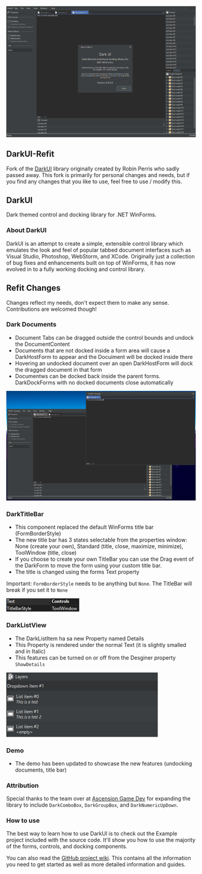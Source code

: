 <img src="https://github.com/CuvinStefanCristian/DarkUI-Refit/blob/master/Resources/MainFormScreenshot.png" />

## DarkUI-Refit
Fork of the [DarkUI](https://github.com/RobinPerris/DarkUI) library originally created by Robin Perris who sadly passed away.
This fork is primarily for personal changes and needs, but if you find any changes that you like to use, feel free to use / modify this.

## DarkUI
Dark themed control and docking library for .NET WinForms.

### About DarkUI
DarkUI is an attempt to create a simple, extensible control library which emulates the look and feel of popular tabbed document interfaces such as Visual Studio, Photoshop, WebStorm, and XCode. Originally just a collection of bug fixes and enhancements built on top of WinForms, it has now evolved in to a fully working docking and control library.

## Refit Changes
Changes reflect my needs, don't expect them to make any sense. Contributions are welcomed though!

### Dark Documents
- Document Tabs can be dragged outside the control bounds and undock the DocumentContent
- Documents that are not docked inside a form area will cause a DarkHostForm to appear and the Docuiment will be docked inside there
- Hovering an undocked document over an open DarkHostForm will dock the dragged document in that form
- Documentws can be docked back inside the parent forms. DarkDockForms with no docked documents close automatically

<img src="https://github.com/CuvinStefanCristian/DarkUI-Refit/blob/master/Resources/DocumentDocking.png" />

### DarkTitleBar
- This component replaced the default WinForms title bar (FormBorderStyle)
- The new title bar has 3 states selectable from the properties window: None (create your own), Standard (title, close, maximize, minimize), ToolWindow (title, close)
- If you choose to create your own TitleBar you can use the Drag event of the DarkForm to move the form using your custom title bar.
- The title is changed using the forms Text property

Important: `FormBorderStyle` needs to be anything but `None`. The TitleBar will break if you set it to `None`

<img src="https://github.com/CuvinStefanCristian/DarkUI-Refit/blob/master/Resources/DarkDefaultTitleBarProperty.png" />

### DarkListView
- The DarkListItem ha sa new Property named Details
- This Property is rendered under the normal Text (it is slightly smalled and in Italic)
- This features can be turned on or off from the Desginer property `ShowDetails`

<img src="https://github.com/CuvinStefanCristian/DarkUI-Refit/blob/master/Resources/DarkListView_Details.png" />

### Demo
- The demo has been updated to showcase the new features (undocking documents, title bar)

### Attribution

Special thanks to the team over at [Ascension Game Dev](https://www.ascensiongamedev.com/) for expanding the library to include `DarkComboBox`, `DarkGroupBox`, and `DarkNumericUpDown`.

### How to use
The best way to learn how to use DarkUI is to check out the Example project included with the source code. It'll show you how to use the majority of the forms, controls, and docking components.

You can also read the [GitHub project wiki](https://github.com/RobinPerris/DarkUI/wiki). This contains all the information you need to get started as well as more detailed information and guides.

